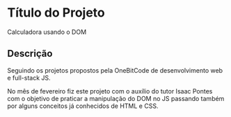 
# Título do Projeto

Calculadora usando o DOM


## Descrição

Seguindo os projetos propostos pela OneBitCode de desenvolvimento web e full-stack JS.

No mês de fevereiro fiz este projeto com o auxílio do tutor Isaac Pontes com o objetivo de praticar a manipulação do DOM no JS passando também por alguns conceitos já conhecidos de HTML e CSS.
